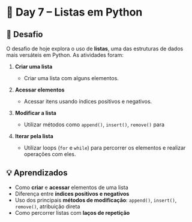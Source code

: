 # 📅 Day 7 – Listas em Python

## 🧩 Desafio

O desafio de hoje explora o uso de **listas**, uma das estruturas de dados mais versáteis em Python. As atividades foram:

1. **Criar uma lista**
   - Criar uma lista com alguns elementos. 

2. **Acessar elementos**
   - Acessar itens usando índices positivos e negativos.

3. **Modificar a lista**
   - Utilizar métodos como `append()`, `insert()`, `remove()` para 

5. **Iterar pela lista**
   - Utilizar loops (`for` e `while`) para percorrer os elementos e realizar operações com eles.

## 💡 Aprendizados

- Como **criar** e **acessar** elementos de uma lista
- Diferença entre **índices positivos e negativos**
- Uso dos principais **métodos de modificação**: `append()`, `insert()`, `remove()`, atribuição direta
- Como percorrer listas com **laços de repetição**
